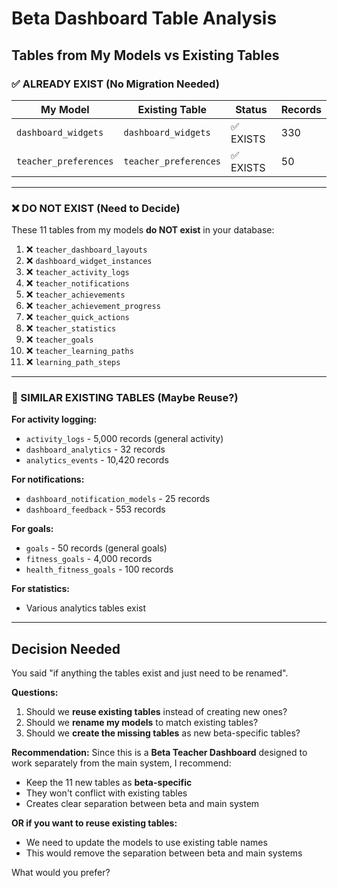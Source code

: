 # Beta Dashboard Table Analysis

## Tables from My Models vs Existing Tables

### ✅ ALREADY EXIST (No Migration Needed)

| My Model | Existing Table | Status | Records |
|----------|---------------|---------|---------|
| `dashboard_widgets` | `dashboard_widgets` | ✅ EXISTS | 330 |
| `teacher_preferences` | `teacher_preferences` | ✅ EXISTS | 50 |

---

### ❌ DO NOT EXIST (Need to Decide)

These 11 tables from my models **do NOT exist** in your database:

1. ❌ `teacher_dashboard_layouts`
2. ❌ `dashboard_widget_instances`
3. ❌ `teacher_activity_logs`
4. ❌ `teacher_notifications`
5. ❌ `teacher_achievements`
6. ❌ `teacher_achievement_progress`
7. ❌ `teacher_quick_actions`
8. ❌ `teacher_statistics`
9. ❌ `teacher_goals`
10. ❌ `teacher_learning_paths`
11. ❌ `learning_path_steps`

---

### 🤔 SIMILAR EXISTING TABLES (Maybe Reuse?)

**For activity logging:**
- `activity_logs` - 5,000 records (general activity)
- `dashboard_analytics` - 32 records
- `analytics_events` - 10,420 records

**For notifications:**
- `dashboard_notification_models` - 25 records
- `dashboard_feedback` - 553 records

**For goals:**
- `goals` - 50 records (general goals)
- `fitness_goals` - 4,000 records
- `health_fitness_goals` - 100 records

**For statistics:**
- Various analytics tables exist

---

## Decision Needed

You said "if anything the tables exist and just need to be renamed". 

**Questions:**
1. Should we **reuse existing tables** instead of creating new ones?
2. Should we **rename my models** to match existing tables?
3. Should we **create the missing tables** as new beta-specific tables?

**Recommendation:**
Since this is a **Beta Teacher Dashboard** designed to work separately from the main system, I recommend:
- Keep the 11 new tables as **beta-specific**
- They won't conflict with existing tables
- Creates clear separation between beta and main system

**OR if you want to reuse existing tables:**
- We need to update the models to use existing table names
- This would remove the separation between beta and main systems

What would you prefer?

